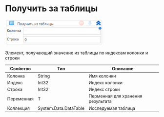 # Получить за таблицы

![](../../../../resources/activities/extra/t1/collections/image-966.png)

Элемент, получающий значение из таблицы по индексам колонки и строки

| Свойство   | Тип                   | Описание                          |
| ---------- | --------------------- | --------------------------------- |
| Колонка    | String                | Имя колонки                       |
| Индекс     | Int32                 | Индекс колонки                    |
| Строка     | Int32                 | Индекс строки                     |
| Переменная | T                     | Перменная для хранения результата |
| Коллекция  | System.Data.DataTable | Исследуемая таблица               |

